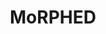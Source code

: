 ---
layout: project
title: MoRPHED
desc: Implementing simplified morphodynamics to allow modeling of river form at timescales meaninful for management
picurl:
---